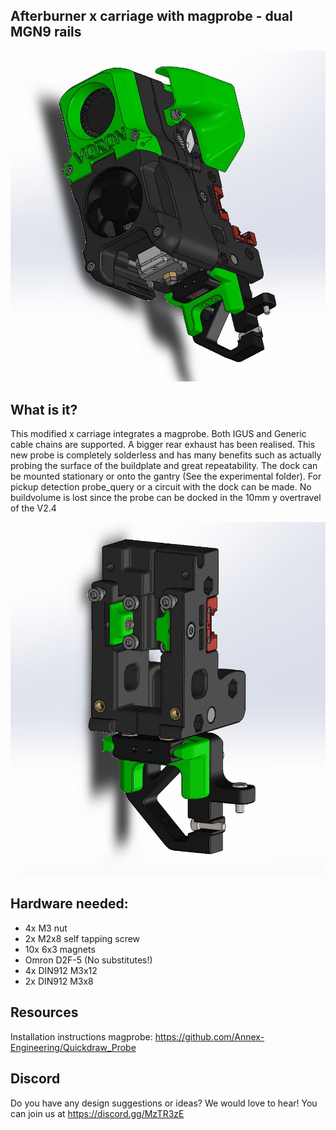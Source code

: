 ## Afterburner x carriage with magprobe - dual MGN9 rails

![picture](Images/3.JPG)

## What is it?
This modified x carriage integrates a magprobe. Both IGUS and Generic cable chains are supported. A bigger rear exhaust has been realised. This new probe is completely solderless and has many benefits such as actually probing the surface of the buildplate and great repeatability. The dock can be mounted stationary or onto the gantry (See the experimental folder).
For pickup detection probe_query or a circuit with the dock can be made. No buildvolume is lost since the probe can be docked in the 10mm y overtravel of the V2.4

![picture](Images/1.JPG)

## Hardware needed:
- 4x M3 nut
- 2x M2x8 self tapping screw
- 10x 6x3 magnets
- Omron D2F-5 (No substitutes!)
- 4x DIN912 M3x12
- 2x DIN912 M3x8


## Resources
Installation instructions magprobe: https://github.com/Annex-Engineering/Quickdraw_Probe
 

## Discord
Do you have any design suggestions or ideas? We would love to hear! You can join us at https://discord.gg/MzTR3zE


